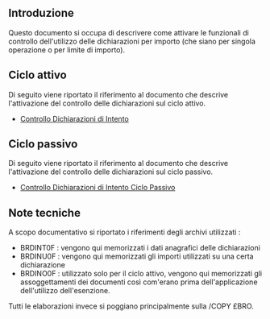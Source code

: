 ## Introduzione
Questo documento si occupa di descrivere come attivare le funzionali di controllo dell'utilizzo delle dichiarazioni per importo (che siano per singola operazione o per limite di importo).

## Ciclo attivo

Di seguito viene riportato il riferimento al documento che descrive l'attivazione del controllo delle dichiarazioni sul ciclo attivo.

- [Controllo Dichiarazioni di Intento](Sorgenti/DOC/TA/B£AMO/V5SPRID_10)

## Ciclo passivo

Di seguito viene riportato il riferimento al documento che descrive l'attivazione del controllo delle dichiarazioni sul ciclo passivo.

- [Controllo Dichiarazioni di Intento Ciclo Passivo](Sorgenti/DOC/TA/B£AMO/C5C020_R)

## Note tecniche

A scopo documentativo si riportato i riferimenti degli archivi utilizzati : 
* BRDINT0F :  vengono qui memorizzati i dati anagrafici delle dichiarazioni
* BRDINU0F :  vengono qui memorizzati gli importi utilizzati su una certa dichiarazione
* BRDINO0F :  utilizzato solo per il ciclo attivo, vengono qui memorizzati gli assoggettamenti dei documenti così com'erano prima dell'applicazione dell'utilizzo dell'esenzione.

Tutti le elaborazioni invece si poggiano principalmente sulla /COPY £BRO.

